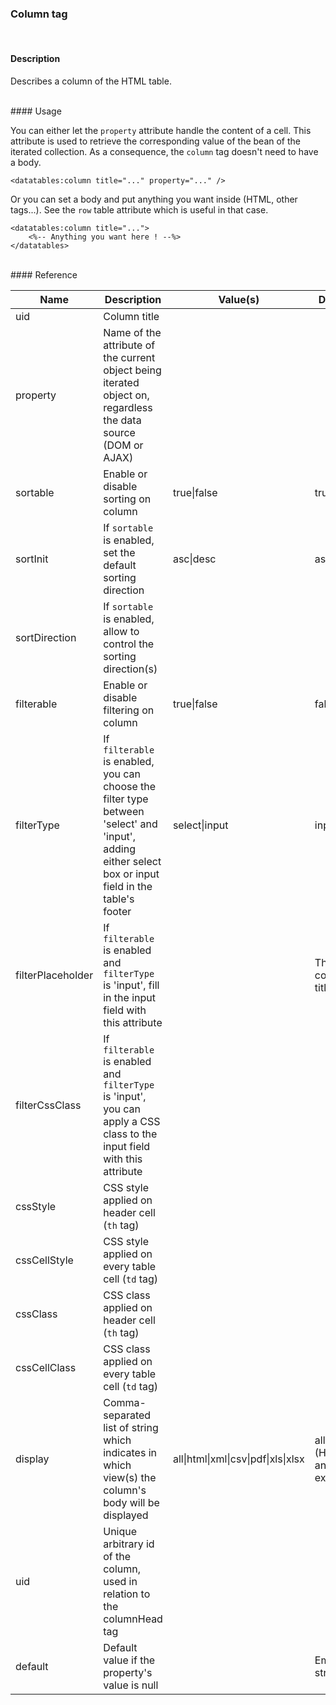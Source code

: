 ### Column tag
<br />

#### Description

Describes a column of the HTML table.

<br />
#### Usage

You can either let the <code>property</code> attribute handle the content of a cell. This attribute is used to retrieve the corresponding value of the bean of the iterated collection. As a consequence, the <code>column</code> tag doesn\'t need to have a body. 

    <datatables:column title="..." property="..." />
    
Or you can set a body and put anything you want inside (HTML, other tags\...). See the <code>row</code> table attribute which is useful in that case.

    <datatables:column title="...">
        <%-- Anything you want here ! --%>
    </datatables>

<br />
#### Reference

<table id="reference" class="table table-striped table-bordered">
  <thead>
    <tr>
      <th>Name</th>
      <th>Description</th>
      <th>Value(s)</th>
      <th>Default</th>
    </tr>
  </thead>
  <tbody>
  <tr>
    <td>uid</td>
    <td>Column title</td>
    <td></td>
    <td></td>
  </tr>
  <tr>
    <td>property</td>
    <td>Name of the attribute of the current object being iterated object on, regardless the data source (DOM or AJAX)</td>
    <td></td>
    <td></td>
  </tr>
  <tr>
    <td>sortable</td>
    <td>Enable or disable sorting on column</td>
    <td>true|false</td>
    <td>true</td>
  </tr>
  <tr>
    <td>sortInit</td>
    <td>If <code>sortable</code> is enabled, set the default sorting direction</td>
    <td>asc|desc</td>
    <td>asc</td>
  </tr>
  <tr>
    <td>sortDirection</td>
    <td>If <code>sortable</code> is enabled, allow to control the sorting direction(s)</td>
    <td></td>
    <td></td>
  </tr>
  <tr>
    <td>filterable</td>
    <td>Enable or disable filtering on column</td>
    <td>true|false</td>
    <td>false</td>
  </tr>
  <tr>
    <td>filterType</td>
    <td>If <code>filterable</code> is enabled, you can choose the filter type between 'select' and 'input', adding either select box or input field in the table's footer</td>
    <td>select|input</td>
    <td>input</td>
  </tr>
  <tr>
    <td>filterPlaceholder</td>
    <td>If <code>filterable</code> is enabled and <code>filterType</code> is 'input', fill in the input field with this attribute</td>
    <td></td>
    <td>The column's title</td>
  </tr>
  <tr>
    <td>filterCssClass</td>
    <td>If <code>filterable</code> is enabled and <code>filterType</code> is 'input', you can apply a CSS class to the input field with this attribute</td>
    <td></td>
    <td></td>
  </tr>
  <tr>
    <td>cssStyle</td>
    <td>CSS style applied on header cell (<code>th</code> tag)</td>
    <td></td>
    <td></td>
  </tr>
  <tr>
    <td>cssCellStyle</td>
    <td>CSS style applied on every table cell (<code>td</code> tag)</td>
    <td></td>
    <td></td>
  </tr>
  <tr>
    <td>cssClass</td>
    <td>CSS class applied on header cell (<code>th</code> tag)</td>
    <td></td>
    <td></td>
  </tr>
  <tr>
    <td>cssCellClass</td>
    <td>CSS class applied on every table cell (<code>td</code> tag)</td>
    <td></td>
    <td></td>
  </tr>
  <tr>
    <td>display</td>
    <td>Comma-separated list of string which indicates in which view(s) the column's body will be displayed</td>
    <td>all|html|xml|csv|pdf|xls|xlsx</td>
    <td>all (HTML and in all exports)</td>
  </tr>
  <tr>
    <td>uid</td>
    <td>Unique arbitrary id of the column, used in relation to the columnHead tag</td>
    <td></td>
    <td></td>
  </tr>
  <tr>
    <td>default</td>
    <td>Default value if the property's value is null</td>
    <td></td>
    <td>Empty string</td>
  </tr>
  </tbody>
</table>

<link rel="stylesheet" href="//ajax.aspnetcdn.com/ajax/jquery.dataTables/1.9.4/css/jquery.dataTables.css" />
<script src="http://ajax.aspnetcdn.com/ajax/jquery.dataTables/1.9.4/jquery.dataTables.min.js"></script>
<script src="./../js/site_reference.js"></script>